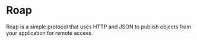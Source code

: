 # Roap
Roap is a simple protocol that uses HTTP and JSON to publish objects from your application for remote access.
